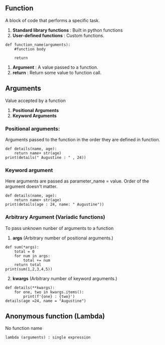 ## Function
A block of code that performs a specific task.

1. **Standard library functions** : Built in python functions
2. **User-defined functions** : Custom functions.


```
def function_name(arguments):
    #function body

    return
```

1. **Argument** : A value passed to a function.
2. **return** : Return some value to function call.


## Arguments
Value accepted by a function
1. **Positional Arguments**
2. **Keyword Arguments**

### Positional arguments:
Arguments passed to the function in the order they are defined in function.
```
def details(name, age):
    return name+ str(age)
print(details(" Augustine : " , 24))
```

### Keyword argument
Here arguments are passed as parameter_name = value.
Order of the argument doesn't matter.

```
def details(name, age):
    return name+ str(age)
print(details(age : 24, name: " Augustine"))

```


### Arbitrary Argument (Variadic functions)
To pass unknown nunber of arguments to a function
1. **args** (Arbitrary number of positional arguments.)
```
def sum(*args):
    total = 0
    for num in args:
        total += num
    return total
print(sum(1,2,3,4,5))
```


2. **kwargs** (Arbitrary number of keyword arguments.)
```
def details(**kwargs):
    for one, two in kwargs.items():
        print(f'{one} : {two}')
details(age =24, name = "Augustine")
```


## Anonymous function (Lambda)
No function name

 ```
lambda (arguments) : single expression
```
